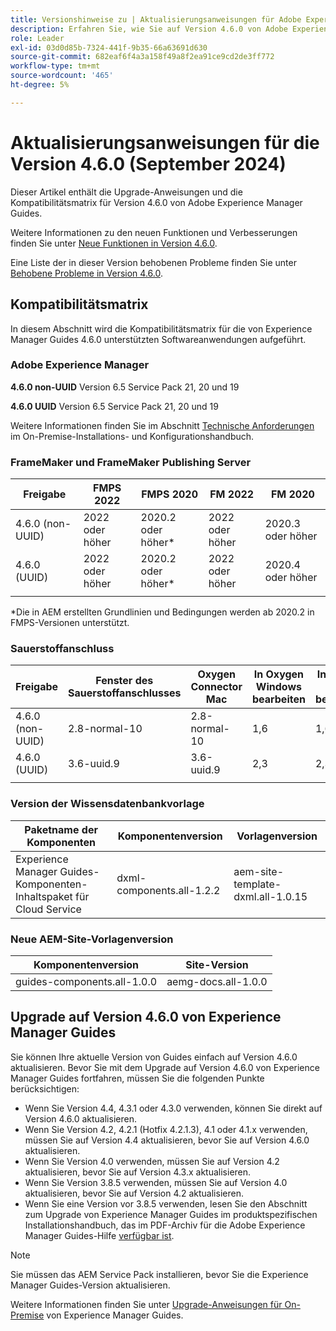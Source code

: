 ```yaml
---
title: Versionshinweise zu | Aktualisierungsanweisungen für Adobe Experience Manager Guides Version 4.6.0
description: Erfahren Sie, wie Sie auf Version 4.6.0 von Adobe Experience Manager Guides aktualisieren
role: Leader
exl-id: 03d0d85b-7324-441f-9b35-66a63691d630
source-git-commit: 682eaf6f4a3a158f49a8f2ea91ce9cd2de3ff772
workflow-type: tm+mt
source-wordcount: '465'
ht-degree: 5%

---
```


# Aktualisierungsanweisungen für die Version 4.6.0 (September 2024)

Dieser Artikel enthält die Upgrade-Anweisungen und die Kompatibilitätsmatrix für Version 4.6.0 von Adobe Experience Manager Guides.

Weitere Informationen zu den neuen Funktionen und Verbesserungen finden Sie unter [Neue Funktionen in Version 4.6.0](../release-info/whats-new-4-6.md).

Eine Liste der in dieser Version behobenen Probleme finden Sie unter [Behobene Probleme in Version 4.6.0](../release-info/fixed-issues-4-6-0.md).

## Kompatibilitätsmatrix

In diesem Abschnitt wird die Kompatibilitätsmatrix für die von Experience Manager Guides 4.6.0 unterstützten Softwareanwendungen aufgeführt.

### Adobe Experience Manager

**4.6.0 non-UUID**
Version 6.5 Service Pack 21, 20 und 19

**4.6.0 UUID**
Version 6.5 Service Pack 21, 20 und 19

Weitere Informationen finden Sie im Abschnitt [Technische Anforderungen](../install-guide/download-install-technical-requirements.md) im On-Premise-Installations- und Konfigurationshandbuch.

### FrameMaker und FrameMaker Publishing Server

| Freigabe | FMPS 2022 | FMPS 2020 | FM 2022 | FM 2020 |
| --- | --- | --- | --- | --- |
| 4.6.0 (non-UUID) | 2022 oder höher | 2020.2 oder höher* | 2022 oder höher | 2020.3 oder höher |
| 4.6.0 (UUID) | 2022 oder höher | 2020.2 oder höher* | 2022 oder höher | 2020.4 oder höher |
| | | | |

*Die in AEM erstellten Grundlinien und Bedingungen werden ab 2020.2 in FMPS-Versionen unterstützt.

### Sauerstoffanschluss

| Freigabe | Fenster des Sauerstoffanschlusses | Oxygen Connector Mac | In Oxygen Windows bearbeiten | In Oxygen Mac bearbeiten |
| --- | --- | --- |--- |--- |
| 4.6.0 (non-UUID) | 2.8-normal-10 | 2.8-normal-10 | 1,6 | 1,6 |
| 4.6.0 (UUID) | 3.6-uuid.9 | 3.6-uuid.9 | 2,3 | 2,3 |
|  |  |   |

### Version der Wissensdatenbankvorlage

| Paketname der Komponenten | Komponentenversion | Vorlagenversion |
|---|---|---|
| Experience Manager Guides-Komponenten-Inhaltspaket für Cloud Service | dxml-components.all-1.2.2 | aem-site-template-dxml.all-1.0.15 |

### Neue AEM-Site-Vorlagenversion


| Komponentenversion | Site-Version |
|---|---|
| guides-components.all-1.0.0 | aemg-docs.all-1.0.0 |

## Upgrade auf Version 4.6.0 von Experience Manager Guides

Sie können Ihre aktuelle Version von Guides einfach auf Version 4.6.0 aktualisieren. Bevor Sie mit dem Upgrade auf Version 4.6.0 von Experience Manager Guides fortfahren, müssen Sie die folgenden Punkte berücksichtigen:

- Wenn Sie Version 4.4, 4.3.1 oder 4.3.0 verwenden, können Sie direkt auf Version 4.6.0 aktualisieren.
- Wenn Sie Version 4.2, 4.2.1 (Hotfix 4.2.1.3), 4.1 oder 4.1.x verwenden, müssen Sie auf Version 4.4 aktualisieren, bevor Sie auf Version 4.6.0 aktualisieren.
- Wenn Sie Version 4.0 verwenden, müssen Sie auf Version 4.2 aktualisieren, bevor Sie auf Version 4.3.x aktualisieren.
- Wenn Sie Version 3.8.5 verwenden, müssen Sie auf Version 4.0 aktualisieren, bevor Sie auf Version 4.2 aktualisieren.
- Wenn Sie eine Version vor 3.8.5 verwenden, lesen Sie den Abschnitt zum Upgrade von Experience Manager Guides im produktspezifischen Installationshandbuch, das im PDF-Archiv für die Adobe Experience Manager Guides-Hilfe [verfügbar ist](https://helpx.adobe.com/de/xml-documentation-for-experience-manager/archive.html).

>[!NOTE]
>
>Sie müssen das AEM Service Pack installieren, bevor Sie die Experience Manager Guides-Version aktualisieren.

Weitere Informationen finden Sie unter [Upgrade-Anweisungen für On-Premise](../install-guide/upgrade-xml-documentation.md) von Experience Manager Guides.
